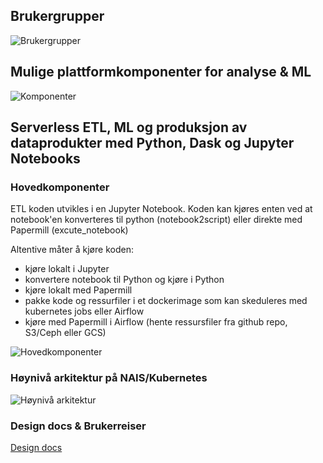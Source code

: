 ## Brukergrupper

![Brukergrupper](./docs/brukergrupper.svg)

## Mulige plattformkomponenter for analyse & ML

![Komponenter](./docs/plattform.svg)


## Serverless ETL, ML og produksjon av dataprodukter med Python, Dask og Jupyter Notebooks

### Hovedkomponenter

ETL koden utvikles i en Jupyter Notebook. Koden kan kjøres enten ved at notebook'en konverteres til python (notebook2script) eller direkte med Papermill (excute_notebook)

Altentive måter å kjøre koden:
- kjøre lokalt i Jupyter
- konvertere notebook til Python og kjøre i Python
- kjøre lokalt med Papermill
- pakke kode og ressurfiler i et dockerimage som kan skeduleres med kubernetes jobs eller Airflow
- kjøre med Papermill i Airflow (hente ressursfiler fra github repo, S3/Ceph eller GCS) 


![Hovedkomponenter](./docs/komponenter.svg)

### Høynivå arkitektur på NAIS/Kubernetes

![Høynivå arkitektur](./docs/dataverk.svg)


### Design docs & Brukerreiser
[Design docs](https://docs.google.com/presentation/d/1f6BO91pCkE_TryQyWelxbUWoU16Qi3IaX_Kx1w7qG04/edit?usp=sharing)



